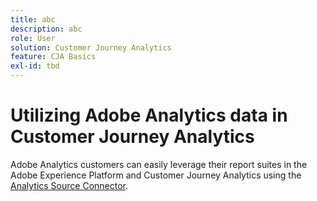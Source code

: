 ```yaml
---
title: abc
description: abc
role: User
solution: Customer Journey Analytics
feature: CJA Basics
exl-id: tbd
---
```


# Utilizing Adobe Analytics data in Customer Journey Analytics

Adobe Analytics customers can easily leverage their report suites in the Adobe Experience Platform and Customer Journey Analytics using the [Analytics Source Connector](https://experienceleague.adobe.com/docs/experience-platform/sources/connectors/adobe-applications/analytics.html?lang=en).